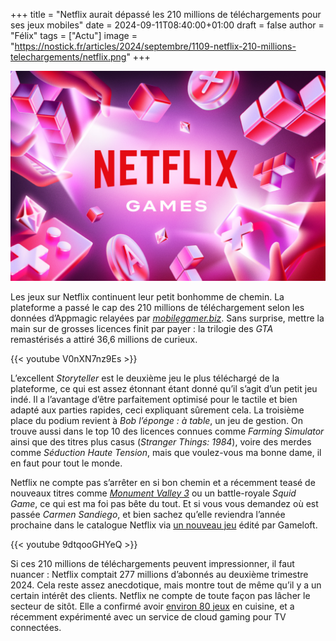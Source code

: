 +++
title = "Netflix aurait dépassé les 210 millions de téléchargements pour ses jeux mobiles"
date = 2024-09-11T08:40:00+01:00
draft = false
author = "Félix"
tags = ["Actu"]
image = "https://nostick.fr/articles/2024/septembre/1109-netflix-210-millions-telechargements/netflix.png"
+++

![Logo Netflix](netflix.png) 

Les jeux sur Netflix continuent leur petit bonhomme de chemin. La plateforme a passé le cap des 210 millions de téléchargement selon les données d’Appmagic relayées par [*mobilegamer.biz*](https://mobilegamer.biz/lifetime-netflix-games-downloads-pass-210m-gta-san-andreas-hits-25m-says-appmagic/). Sans surprise, mettre la main sur de grosses licences finit par payer : la trilogie des *GTA* remastérisés a attiré 36,6 millions de curieux.

{{< youtube V0nXN7nz9Es >}}

L’excellent *Storyteller* est le deuxième jeu le plus téléchargé de la plateforme, ce qui est assez étonnant étant donné qu’il s’agit d’un petit jeu indé. Il a l’avantage d’être parfaitement optimisé pour le tactile et bien adapté aux parties rapides, ceci expliquant sûrement cela. La troisième place du podium revient à *Bob l’éponge : à table*, un jeu de gestion. On trouve aussi dans le top 10 des licences connues comme *Farming Simulator* ainsi que des titres plus casus (*Stranger Things: 1984*), voire des merdes comme *Séduction Haute Tension*, mais que voulez-vous ma bonne dame, il en faut pour tout le monde.

Netflix ne compte pas s’arrêter en si bon chemin et a récemment teasé de nouveaux titres comme *[Monument Valley 3](https://nostick.fr/articles/2024/aout/2108-monument-valley-3-netflix/)* ou un battle-royale *Squid Game*, ce qui est ma foi pas bête du tout. Et si vous vous demandez où est passée *Carmen Sandiego*, et bien sachez qu’elle reviendra l’année prochaine dans le catalogue Netflix via [un nouveau jeu](https://store.steampowered.com/app/2475300/Carmen_Sandiego/) édité par Gameloft.

{{< youtube 9dtqooGHYeQ >}}

Si ces 210 millions de téléchargements peuvent impressionner, il faut nuancer : Netflix comptait 277 millions d’abonnés au deuxième trimestre 2024. Cela reste assez anecdotique, mais montre tout de même qu’il y a un certain intérêt des clients. Netflix ne compte de toute façon pas lâcher le secteur de sitôt. Elle a confirmé avoir [environ 80 jeux](https://nostick.fr/articles/2024/juillet/2307-netflix-continue-dinvestir-jeux-mobile/) en cuisine, et a récemment expérimenté avec un service de cloud gaming pour TV connectées.
